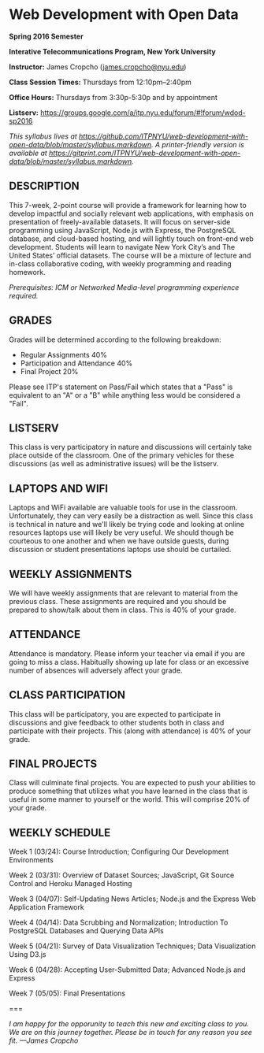 # Web Development with Open Data

**Spring 2016 Semester**

**Interative Telecommunications Program, New York University**

**Instructor:** James Cropcho (james.cropcho@nyu.edu)

**Class Session Times:** Thursdays from 12:10pm–2:40pm

**Office Hours:** Thursdays from 3:30p-5:30p and by appointment

**Listserv:** https://groups.google.com/a/itp.nyu.edu/forum/#!forum/wdod-sp2016

_This syllabus lives at https://github.com/ITPNYU/web-development-with-open-data/blob/master/syllabus.markdown. A printer-friendly version is available at https://gitprint.com/ITPNYU/web-development-with-open-data/blob/master/syllabus.markdown._

## DESCRIPTION

This 7-week, 2-point course will provide a framework for learning how to develop impactful and socially relevant web applications, with emphasis on presentation of freely-available datasets. It will focus on server-side programming 
using JavaScript, Node.js with Express, the PostgreSQL database, and cloud-based hosting, and will lightly touch on
front-end web development. Students will learn to navigate New York City’s and The United States’ official datasets. 
The course will be a mixture of lecture and in-class collaborative coding, with weekly programming and reading homework.

_Prerequisites: ICM or Networked Media-level programming experience required._

## GRADES

Grades will be determined according to the following breakdown:
* Regular Assignments 40%
* Participation and Attendance 40%
* Final Project 20%

Please see ITP's statement on Pass/Fail which states that a "Pass" is equivalent to an "A" or a "B" while anything less would be considered a "Fail".

## LISTSERV

This class is very participatory in nature and discussions will certainly take place outside of the classroom. One of the primary vehicles for these discussions (as well as administrative issues) will be the listserv.

## LAPTOPS AND WIFI

Laptops and WiFi available are valuable tools for use in the classroom. Unfortunately, they can very easily be a distraction as well. Since this class is technical in nature and we'll likely be trying code and looking at online resources laptops use will likely be very useful. We should though be courteous to one another and when we have outside guests, during discussion or student presentations laptops use should be curtailed.

## WEEKLY ASSIGNMENTS

We will have weekly assignments that are relevant to material from the previous class. These assignments are required and you should be prepared to show/talk about them in class. This is 40% of your grade.

## ATTENDANCE

Attendance is mandatory. Please inform your teacher via email if you are going to miss a class. Habitually showing up late for class or an excessive number of absences will adversely affect your grade.

## CLASS PARTICIPATION

This class will be participatory, you are expected to participate in discussions and give feedback to other students both in class and participate with their projects. This (along with attendance) is 40% of your grade.

## FINAL PROJECTS

Class will culminate final projects. You are expected to push your abilities to produce something that utilizes what you have learned in the class that is useful in some manner to yourself or the world. This will comprise 20% of your grade.

## WEEKLY SCHEDULE

Week 1 (03/24): Course Introduction; Configuring Our Development Environments

Week 2 (03/31): Overview of Dataset Sources; JavaScript, Git Source Control and Heroku Managed Hosting

Week 3 (04/07): Self-Updating News Articles; Node.js and the Express Web Application Framework

Week 4 (04/14): Data Scrubbing and Normalization; Introduction To PostgreSQL Databases and Querying Data APIs

Week 5 (04/21): Survey of Data Visualization Techniques; Data Visualization Using D3.js

Week 6 (04/28): Accepting User-Submitted Data; Advanced Node.js and Express

Week 7 (05/05): Final Presentations

===

_I am happy for the opporunity to teach this new and exciting class to you. We are on this journey together. Please be in touch for any reason you see fit. —James Cropcho_
